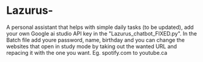 # Lazurus-
A personal assistant that helps with simple daily tasks (to be updated), add your own Google ai studio API key in the "Lazurus_chatbot_FIXED.py". In the Batch file add youre password, name, birthday and you can change the websites that open in study mode by taking out the wanted URL and repacing it with the one you want. Eg. spotify.com to youtube.ca
